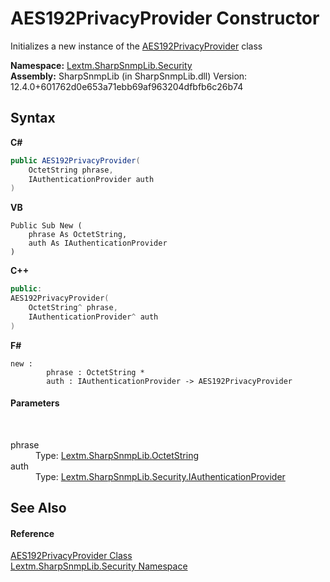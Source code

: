 # AES192PrivacyProvider Constructor 
 

Initializes a new instance of the <a href="T_Lextm_SharpSnmpLib_Security_AES192PrivacyProvider">AES192PrivacyProvider</a> class

**Namespace:**&nbsp;<a href="N_Lextm_SharpSnmpLib_Security">Lextm.SharpSnmpLib.Security</a><br />**Assembly:**&nbsp;SharpSnmpLib (in SharpSnmpLib.dll) Version: 12.4.0+601762d0e653a71ebb69af963204dfbfb6c26b74

## Syntax

**C#**<br />
``` C#
public AES192PrivacyProvider(
	OctetString phrase,
	IAuthenticationProvider auth
)
```

**VB**<br />
``` VB
Public Sub New ( 
	phrase As OctetString,
	auth As IAuthenticationProvider
)
```

**C++**<br />
``` C++
public:
AES192PrivacyProvider(
	OctetString^ phrase, 
	IAuthenticationProvider^ auth
)
```

**F#**<br />
``` F#
new : 
        phrase : OctetString * 
        auth : IAuthenticationProvider -> AES192PrivacyProvider
```


#### Parameters
&nbsp;<dl><dt>phrase</dt><dd>Type: <a href="T_Lextm_SharpSnmpLib_OctetString">Lextm.SharpSnmpLib.OctetString</a><br /></dd><dt>auth</dt><dd>Type: <a href="T_Lextm_SharpSnmpLib_Security_IAuthenticationProvider">Lextm.SharpSnmpLib.Security.IAuthenticationProvider</a><br /></dd></dl>

## See Also


#### Reference
<a href="T_Lextm_SharpSnmpLib_Security_AES192PrivacyProvider">AES192PrivacyProvider Class</a><br /><a href="N_Lextm_SharpSnmpLib_Security">Lextm.SharpSnmpLib.Security Namespace</a><br />